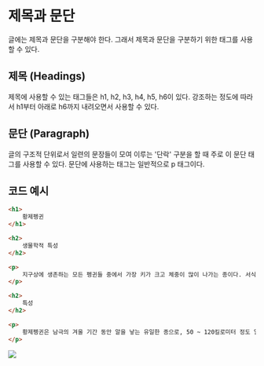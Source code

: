 # 제목과 문단
글에는 제목과 문단을 구분해야 한다. 그래서 제목과 문단을 구분하기 위한 태그를 사용할 수 있다.

## 제목 (Headings)
제목에 사용할 수 있는 태그들은 h1, h2, h3, h4, h5, h6이 있다. 강조하는 정도에 따라서 h1부터 아래로 h6까지 내려오면서 사용할 수 있다.

## 문단 (Paragraph)
글의 구조적 단위로서 일련의 문장들이 모여 이루는 '단락' 구분을 할 때 주로 이 문단 태그를 사용할 수 있다. 문단에 사용하는 태그는 일반적으로 p 태그이다.

## 코드 예시

```html
<h1>
    황제펭귄
</h1>

<h2>
    생물학적 특성
</h2>

<p>
    지구상에 생존하는 모든 펭귄들 중에서 가장 키가 크고 체중이 많이 나가는 종이다. 서식지는 남극과 포클랜드 제도이다. 암컷과 수컷은 덩치와 깃털 무늬가 비슷하며, 성체는 최고 122센티미터에 몸무게는 22~37킬로그램까지 나간다. 등은 검고 가슴 부위는 창백한 노랑색을 띠고 있으며 귀 부위는 밝은 노랑색이다. 다른 펭귄들과 마찬가지로 황제펭귄은 날지 못한다. 이들은 해양 생활에 적합한 유선형의 몸매와 플리퍼(flipper)로 불리는 납작한 날개를 갖고 있다.
</p>

<h2>
    특성
</h2>

<p>
    황제펭귄은 남극의 겨울 기간 동안 알을 낳는 유일한 종으로, 50 ~ 120킬로미터 정도 얼음 위를 걸어 새끼들을 키우는 군집장소까지 이동한다. 이 군집장소에는 최대 수천 마리의 개체들이 모인다. 성체 황제펭귄들은 노래를 통해 짝짓기를 하고, 암컷은 한 개의 알을 낳는다. 수컷은 암컷이 바다로 돌아가서 먹이를 충분히 먹고 돌아올 때까지 태양이 완전히 뜨지 않아 최대 -60℃까지 기온이 떨어지는 1개월을 포함하여 약 4개월간 알을 발등에 올려놓고 품는다. 이 기간동안 수컷은 수분정도만 섭취하며 버틴다. 알이 부화하면 수컷은 4개월간 위 속에 간직했던 물고기를 한 번 새끼에게 준다. 암컷이 돌아오면 수컷이 역할 교대를 하여 바다로 먹이를 섭취하러 나가며, 암컷이 새끼를 돌본다. 새끼가 성장하여 천적인 도둑갈매기로부터 안전해지면 한 곳에 모아 집단으로 관리한다. 펭귄의 새끼는 다른 조류와 마찬가지로 솜털로 덮여있는데, 성체가 되면 솜털이 빠지고 깃털이 나면서 수영에 적합한 상태가 된다. 황제펭귄의 수명은 야생에서 보통 20년 정도이지만, 기록에 따르면 일부 개체들은 50년까지 살 수 있다고 한다.
</p>
```

![](https://velog.velcdn.com/images/aoi-aoba/post/bb810c7f-ba60-441a-a19e-71b47f1dff84/image.png)